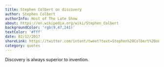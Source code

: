 ```yaml
---
title: Stephen Colbert on discovery
author: Stephen Colbert
authorInfo: Host of The Late Show
about: https://en.wikipedia.org/wiki/Stephen_Colbert
backgroundColor: 'rgb(9,47,241)'
textColor: '#fff'
date: 02/12/2017
shareLink: https://twitter.com/intent/tweet?text=Stephen%20Colbert%20on%20the%20thrill%20of%20discovery%20pic.twitter.com/sYs1caaBJU
category: quotes
---
```


Discovery is always superior&nbsp;to&nbsp;invention.